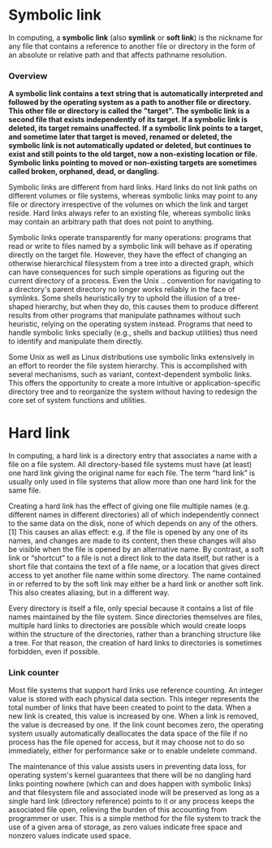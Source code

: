 # Symbolic link

In computing, a __symbolic link__ (also __symlink__ or __soft link__) is the nickname for any file that contains a reference to another file or directory in the form of an absolute or relative path and that affects pathname resolution.

### Overview

__A symbolic link contains a text string that is automatically interpreted and followed by the operating system as a path to another file or directory. This other file or directory is called the "target". The symbolic link is a second file that exists independently of its target. If a symbolic link is deleted, its target remains unaffected. If a symbolic link points to a target, and sometime later that target is moved, renamed or deleted, the symbolic link is not automatically updated or deleted, but continues to exist and still points to the old target, now a non-existing location or file. Symbolic links pointing to moved or non-existing targets are sometimes called broken, orphaned, dead, or dangling.__

Symbolic links are different from hard links. Hard links do not link paths on different volumes or file systems, whereas symbolic links may point to any file or directory irrespective of the volumes on which the link and target reside. Hard links always refer to an existing file, whereas symbolic links may contain an arbitrary path that does not point to anything.

Symbolic links operate transparently for many operations: programs that read or write to files named by a symbolic link will behave as if operating directly on the target file. However, they have the effect of changing an otherwise hierarchical filesystem from a tree into a directed graph, which can have consequences for such simple operations as figuring out the current directory of a process. Even the Unix .. convention for navigating to a directory's parent directory no longer works reliably in the face of symlinks. Some shells heuristically try to uphold the illusion of a tree-shaped hierarchy, but when they do, this causes them to produce different results from other programs that manipulate pathnames without such heuristic, relying on the operating system instead. Programs that need to handle symbolic links specially (e.g., shells and backup utilities) thus need to identify and manipulate them directly.

Some Unix as well as Linux distributions use symbolic links extensively in an effort to reorder the file system hierarchy. This is accomplished with several mechanisms, such as variant, context-dependent symbolic links. This offers the opportunity to create a more intuitive or application-specific directory tree and to reorganize the system without having to redesign the core set of system functions and utilities.

# Hard link

In computing, a hard link is a directory entry that associates a name with a file on a file system. All directory-based file systems must have (at least) one hard link giving the original name for each file. The term “hard link” is usually only used in file systems that allow more than one hard link for the same file.

Creating a hard link has the effect of giving one file multiple names (e.g. different names in different directories) all of which independently connect to the same data on the disk, none of which depends on any of the others.[1] This causes an alias effect: e.g. if the file is opened by any one of its names, and changes are made to its content, then these changes will also be visible when the file is opened by an alternative name. By contrast, a soft link or “shortcut” to a file is not a direct link to the data itself, but rather is a short file that contains the text of a file name, or a location that gives direct access to yet another file name within some directory. The name contained in or referred to by the soft link may either be a hard link or another soft link. This also creates aliasing, but in a different way.

Every directory is itself a file, only special because it contains a list of file names maintained by the file system. Since directories themselves are files, multiple hard links to directories are possible which would create loops within the structure of the directories, rather than a branching structure like a tree. For that reason, the creation of hard links to directories is sometimes forbidden, even if possible.

### Link counter

Most file systems that support hard links use reference counting. An integer value is stored with each physical data section. This integer represents the total number of links that have been created to point to the data. When a new link is created, this value is increased by one. When a link is removed, the value is decreased by one. If the link count becomes zero, the operating system usually automatically deallocates the data space of the file if no process has the file opened for access, but it may choose not to do so immediately, either for performance sake or to enable undelete command.

The maintenance of this value assists users in preventing data loss, for operating system's kernel guarantees that there will be no dangling hard links pointing nowhere (which can and does happen with symbolic links) and that filesystem file and associated inode will be preserved as long as a single hard link (directory reference) points to it or any process keeps the associated file open, relieving the burden of this accounting from programmer or user. This is a simple method for the file system to track the use of a given area of storage, as zero values indicate free space and nonzero values indicate used space.

